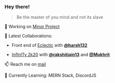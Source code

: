 ### Hey there!

> Be the master of you mind and not its slave

🔭 Working on [Minor Project](https://github.com/jayeshbhole/Project-Flow)

👯 Latest Collaborations: 

   - Front end of [Eclectic](https://eclecticiiitp.in) with **[@harsh132](https://github.com/harsh132)**
 
   - [InfInITy 2k20](https://infinity.iiitp.ac.in) with **[@rakshitjain13](https://github.com/rakshitjain13)** and **[@Mukhrit](https://github.com/Mukhrit)**

📫 Reach me on [mail](jayeshbhole123@gmail.com)

🌱 Currently Learning: MERN Stack, DiscordJS
<!--
**jayeshbhole/jayeshbhole** is a ✨ _special_ ✨ repository because its `README.md` (this file) appears on your GitHub profile.-->
